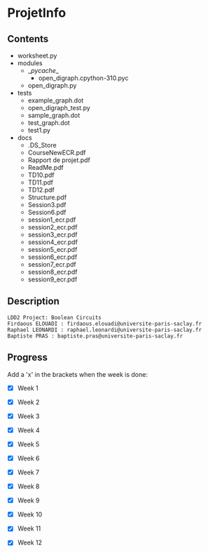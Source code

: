 # ProjetInfo


## Contents
- worksheet.py    
- modules  
    - \__pycache__  
        - open_digraph.cpython-310.pyc  
    - open_digraph.py  
- tests  
    - example_graph.dot
    - open_digraph_test.py  
    - sample_graph.dot
    - test_graph.dot
    - test1.py
- docs  
    - .DS_Store
    - CourseNewECR.pdf
    - Rapport de projet.pdf
    - ReadMe.pdf
    - TD10.pdf
    - TD11.pdf
    - TD12.pdf
    - Structure.pdf
    - Session3.pdf
    - Session6.pdf
    - session1_ecr.pdf
    - session2_ecr.pdf  
    - session3_ecr.pdf
    - session4_ecr.pdf
    - session5_ecr.pdf
    - session6_ecr.pdf
    - session7_ecr.pdf
    - session8_ecr.pdf
    - session9_ecr.pdf


## Description
    LDD2 Project: Boolean Circuits  
    Firdaous ELOUADI : firdaous.elouadi@universite-paris-saclay.fr
    Raphael LEONARDI : raphael.leonardi@universite-paris-saclay.fr
    Baptiste PRAS : baptiste.pras@universite-paris-saclay.fr


## Progress
Add a 'x' in the brackets when the week is done:
- [x] Week 1 
- [x] Week 2
- [x] Week 3
- [x] Week 4
- [x] Week 5
- [x] Week 6
- [x] Week 7
- [x] Week 8
- [x] Week 9
- [x] Week 10
- [x] Week 11
- [x] Week 12

